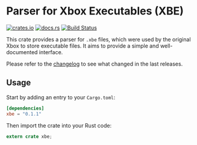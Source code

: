 # Parser for Xbox Executables (XBE)

[![crates.io](https://img.shields.io/crates/v/xbe.svg)](https://crates.io/crates/xbe)
[![docs.rs](https://docs.rs/xbe/badge.svg)](https://docs.rs/xbe/)
[![Build Status](https://travis-ci.org/jonas-schievink/xbe.svg?branch=master)](https://travis-ci.org/jonas-schievink/xbe)

This crate provides a parser for `.xbe` files, which were used by the original
Xbox to store executable files. It aims to provide a simple and well-documented
interface.

Please refer to the [changelog](CHANGELOG.md) to see what changed in the last
releases.

## Usage

Start by adding an entry to your `Cargo.toml`:

```toml
[dependencies]
xbe = "0.1.1"
```

Then import the crate into your Rust code:

```rust
extern crate xbe;
```

